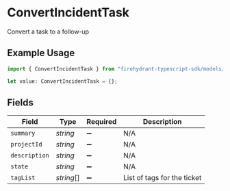 # ConvertIncidentTask

Convert a task to a follow-up

## Example Usage

```typescript
import { ConvertIncidentTask } from "firehydrant-typescript-sdk/models/components";

let value: ConvertIncidentTask = {};
```

## Fields

| Field                       | Type                        | Required                    | Description                 |
| --------------------------- | --------------------------- | --------------------------- | --------------------------- |
| `summary`                   | *string*                    | :heavy_minus_sign:          | N/A                         |
| `projectId`                 | *string*                    | :heavy_minus_sign:          | N/A                         |
| `description`               | *string*                    | :heavy_minus_sign:          | N/A                         |
| `state`                     | *string*                    | :heavy_minus_sign:          | N/A                         |
| `tagList`                   | *string*[]                  | :heavy_minus_sign:          | List of tags for the ticket |